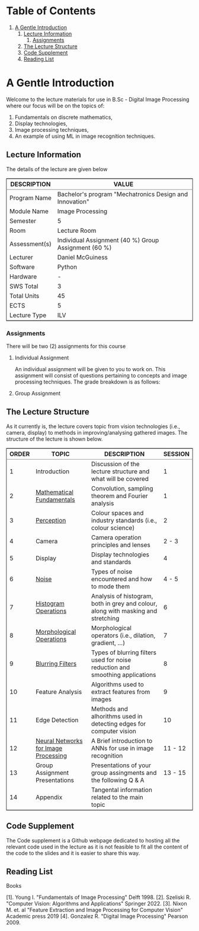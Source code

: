 
# Table of Contents

1.  [A Gentle Introduction](#org1d30fca)
    1.  [Lecture Information](#org2876f43)
        1.  [Assignments](#org257c920)
    2.  [The Lecture Structure](#org2ac4af3)
    3.  [Code Supplement](#orgc6af504)
    4.  [Reading List](#org6149af4)


<a id="org1d30fca"></a>

# A Gentle Introduction

Welcome to the lecture materials for use in B.Sc - Digital Image Processing where our
focus will be on the topics of:

1.  Fundamentals on discrete mathematics,
2.  Display technologies,
3.  Image processing techniques,
4.  An example of using ML in image recognition techniques.


<a id="org2876f43"></a>

## Lecture Information

The details of the lecture are given below

<table border="2" cellspacing="0" cellpadding="6" rules="groups" frame="hsides">


<colgroup>
<col  class="org-left" />

<col  class="org-left" />
</colgroup>
<thead>
<tr>
<th scope="col" class="org-left">DESCRIPTION</th>
<th scope="col" class="org-left">VALUE</th>
</tr>
</thead>

<tbody>
<tr>
<td class="org-left">Program Name</td>
<td class="org-left">Bachelor's program "Mechatronics Design and Innovation"</td>
</tr>


<tr>
<td class="org-left">Module Name</td>
<td class="org-left">Image Processing</td>
</tr>


<tr>
<td class="org-left">Semester</td>
<td class="org-left">5</td>
</tr>


<tr>
<td class="org-left">Room</td>
<td class="org-left">Lecture Room</td>
</tr>


<tr>
<td class="org-left">Assessment(s)</td>
<td class="org-left">Individual Assignment (40 %) Group Assignment (60 %)</td>
</tr>


<tr>
<td class="org-left">Lecturer</td>
<td class="org-left">Daniel McGuiness</td>
</tr>


<tr>
<td class="org-left">Software</td>
<td class="org-left">Python</td>
</tr>


<tr>
<td class="org-left">Hardware</td>
<td class="org-left">-</td>
</tr>


<tr>
<td class="org-left">SWS Total</td>
<td class="org-left">3</td>
</tr>


<tr>
<td class="org-left">Total Units</td>
<td class="org-left">45</td>
</tr>


<tr>
<td class="org-left">ECTS</td>
<td class="org-left">5</td>
</tr>


<tr>
<td class="org-left">Lecture Type</td>
<td class="org-left">ILV</td>
</tr>
</tbody>
</table>


<a id="org257c920"></a>

### Assignments

There will be two (2) assignments for this course

1.  Individual Assignment

    An individual assignment will be given to you to work on. This assignment will consist of
    questions pertaining to concepts and image processing techniques. The grade breakdown is
    as follows:

2.  Group Assignment


<a id="org2ac4af3"></a>

## The Lecture Structure

As it currently is, the lecture covers topic from vision technologies (i.e., camera, display) to
methods in improving/analysing gathered images. The structure of the lecture is shown below.

<table border="2" cellspacing="0" cellpadding="6" rules="groups" frame="hsides">


<colgroup>
<col  class="org-right" />

<col  class="org-left" />

<col  class="org-left" />

<col  class="org-right" />
</colgroup>
<thead>
<tr>
<th scope="col" class="org-right">ORDER</th>
<th scope="col" class="org-left">TOPIC</th>
<th scope="col" class="org-left">DESCRIPTION</th>
<th scope="col" class="org-right">SESSION</th>
</tr>
</thead>

<tbody>
<tr>
<td class="org-right">1</td>
<td class="org-left">Introduction</td>
<td class="org-left">Discussion of the lecture structure and what will be covered</td>
<td class="org-right">1</td>
</tr>


<tr>
<td class="org-right">2</td>
<td class="org-left"><a href="file:///Users/danielmcguiness/GitHub/MCI-Source-Files/(BSc - Lecture) Digital Image Processing/Lecture Slides/DIP Slide/codes/Mathematical-Fundamentals.html">Mathematical Fundamentals</a></td>
<td class="org-left">Convolution, sampling theorem and Fourier analysis</td>
<td class="org-right">1</td>
</tr>


<tr>
<td class="org-right">3</td>
<td class="org-left"><a href="file:///Users/danielmcguiness/GitHub/MCI-Source-Files/(BSc - Lecture) Digital Image Processing/Lecture Slides/DIP Slide/codes/Perception.html">Perception</a></td>
<td class="org-left">Colour spaces and industry standards (i.e., colour science)</td>
<td class="org-right">2</td>
</tr>


<tr>
<td class="org-right">4</td>
<td class="org-left">Camera</td>
<td class="org-left">Camera operation principles and lenses</td>
<td class="org-right">2 - 3</td>
</tr>


<tr>
<td class="org-right">5</td>
<td class="org-left">Display</td>
<td class="org-left">Display technologies and standards</td>
<td class="org-right">4</td>
</tr>


<tr>
<td class="org-right">6</td>
<td class="org-left"><a href="file:///Users/danielmcguiness/GitHub/MCI-Source-Files/(BSc - Lecture) Digital Image Processing/Lecture Slides/DIP Slide/codes/Noise.corg">Noise</a></td>
<td class="org-left">Types of noise encountered and how to mode them</td>
<td class="org-right">4 -  5</td>
</tr>


<tr>
<td class="org-right">7</td>
<td class="org-left"><a href="file:///Users/danielmcguiness/GitHub/MCI-Source-Files/(BSc - Lecture) Digital Image Processing/Lecture Slides/DIP Slide/codes/Histogram-Operations.corg">Histogram Operations</a></td>
<td class="org-left">Analysis of histogram, both in grey and colour, along with masking and stretching</td>
<td class="org-right">6</td>
</tr>


<tr>
<td class="org-right">8</td>
<td class="org-left"><a href="file:///Users/danielmcguiness/GitHub/MCI-Source-Files/(BSc - Lecture) Digital Image Processing/Lecture Slides/DIP Slide/codes/Morphological-Operations.corg">Morphological Operations</a></td>
<td class="org-left">Morphological operators (i.e., dilation, gradient, &#x2026;)</td>
<td class="org-right">7</td>
</tr>


<tr>
<td class="org-right">9</td>
<td class="org-left"><a href="file:///Users/danielmcguiness/GitHub/MCI-Source-Files/(BSc - Lecture) Digital Image Processing/Lecture Slides/DIP Slide/codes/Blurring-Filters.corg">Blurring Filters</a></td>
<td class="org-left">Types of blurring filters used for noise reduction and smoothing applications</td>
<td class="org-right">8</td>
</tr>


<tr>
<td class="org-right">10</td>
<td class="org-left">Feature Analysis</td>
<td class="org-left">Algorithms used to extract features from images</td>
<td class="org-right">9</td>
</tr>


<tr>
<td class="org-right">11</td>
<td class="org-left">Edge Detection</td>
<td class="org-left">Methods and alhorithms used in detecting edges for computer vision</td>
<td class="org-right">10</td>
</tr>


<tr>
<td class="org-right">12</td>
<td class="org-left"><a href="file:///Users/danielmcguiness/GitHub/MCI-Source-Files/(BSc - Lecture) Digital Image Processing/Lecture Slides/DIP Slide/codes/Neural-Networks-for-Image-Processing.corg">Neural Networks for Image Processing</a></td>
<td class="org-left">A Brief introduction to ANNs for use in image recognition</td>
<td class="org-right">11 - 12</td>
</tr>


<tr>
<td class="org-right">13</td>
<td class="org-left">Group Assignment Presentations</td>
<td class="org-left">Presentations of your group assingments and the following Q &amp; A</td>
<td class="org-right">13 - 15</td>
</tr>


<tr>
<td class="org-right">14</td>
<td class="org-left">Appendix</td>
<td class="org-left">Tangental information related to the main topic</td>
<td class="org-right">&#xa0;</td>
</tr>
</tbody>
</table>


<a id="orgc6af504"></a>

## Code Supplement

The Code supplement is a Github webpage dedicated to hosting all the relevant code used in the lecture as
it is not feasible to fit all the content of the code to the slides and it is easier to share this way.


<a id="org6149af4"></a>

## Reading List

Books

[1]. Young I. "Fundamentals of Image Processing" Delft 1998.
[2]. Szeliski R. "Computer Vision: Algorithms and Applications" Springer 2022.
[3]. Nixon M. et. al "Feature Extraction and Image Processing for Computer Vision" Academic press 2019
[4]. Gonzalez R. "Digital Image Processing" Pearson 2009. 

